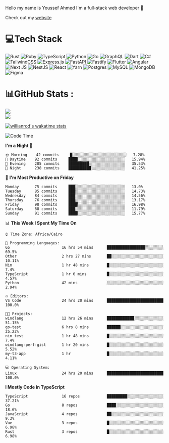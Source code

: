 Hello my name is Youssef Ahmed I'm a full-stack web developer 👋

Check out my [website](https://youssefahmed.vercel.app)
 
# 💻Tech Stack

![Rust](https://img.shields.io/badge/rust-%23000000.svg?style=for-the-badge&logo=rust&logoColor=white) ![Ruby](https://img.shields.io/badge/ruby-%23CC342D.svg?style=for-the-badge&logo=ruby&logoColor=white) ![TypeScript](https://img.shields.io/badge/typescript-%23007ACC.svg?style=for-the-badge&logo=typescript&logoColor=white) ![Python](https://img.shields.io/badge/python-3670A0?style=for-the-badge&logo=python&logoColor=ffdd54) ![Go](https://img.shields.io/badge/go-%2300ADD8.svg?style=for-the-badge&logo=go&logoColor=white) ![GraphQL](https://img.shields.io/badge/-GraphQL-E10098?style=for-the-badge&logo=graphql&logoColor=white) ![Dart](https://img.shields.io/badge/dart-%230175C2.svg?style=for-the-badge&logo=dart&logoColor=white) ![C#](https://img.shields.io/badge/c%23-%23239120.svg?style=for-the-badge&logo=c-sharp&logoColor=white) ![TailwindCSS](https://img.shields.io/badge/tailwindcss-%2338B2AC.svg?style=for-the-badge&logo=tailwind-css&logoColor=white) ![Express.js](https://img.shields.io/badge/express.js-%23404d59.svg?style=for-the-badge&logo=express&logoColor=%2361DAFB) ![FastAPI](https://img.shields.io/badge/FastAPI-005571?style=for-the-badge&logo=fastapi) ![Fastify](https://img.shields.io/badge/fastify-%23000000.svg?style=for-the-badge&logo=fastify&logoColor=white) ![Flutter](https://img.shields.io/badge/Flutter-%2302569B.svg?style=for-the-badge&logo=Flutter&logoColor=white) ![Angular](https://img.shields.io/badge/angular-%23DD0031.svg?style=for-the-badge&logo=angular&logoColor=white) ![Next JS](https://img.shields.io/badge/Next-black?style=for-the-badge&logo=next.js&logoColor=white) ![NestJS](https://img.shields.io/badge/nestjs-%23E0234E.svg?style=for-the-badge&logo=nestjs&logoColor=white) ![React](https://img.shields.io/badge/react-%2320232a.svg?style=for-the-badge&logo=react&logoColor=%2361DAFB) ![Yarn](https://img.shields.io/badge/yarn-%232C8EBB.svg?style=for-the-badge&logo=yarn&logoColor=white) ![Postgres](https://img.shields.io/badge/postgres-%23316192.svg?style=for-the-badge&logo=postgresql&logoColor=white) ![MySQL](https://img.shields.io/badge/mysql-%2300f.svg?style=for-the-badge&logo=mysql&logoColor=white) ![MongoDB](https://img.shields.io/badge/MongoDB-%234ea94b.svg?style=for-the-badge&logo=mongodb&logoColor=white)     ![Figma](https://img.shields.io/badge/figma-%23F24E1E.svg?style=for-the-badge&logo=figma&logoColor=white)

# 📊GitHub Stats :

![](https://github-readme-stats.vercel.app/api?username=joetifa2003&theme=tokyonight&hide_border=false&include_all_commits=false&count_private=false)<br/>
![](https://github-readme-streak-stats.herokuapp.com/?user=joetifa2003&theme=tokyonight&hide_border=false)<br/>

[![willianrod's wakatime stats](https://github-readme-stats.vercel.app/api/wakatime?username=joetifa2003&layout=compact)](https://github.com/anuraghazra/github-readme-stats)
<!--START_SECTION:waka-->
![Code Time](http://img.shields.io/badge/Code%20Time-823%20hrs%202%20mins-blue)

**I'm a Night 🦉** 

```text
🌞 Morning    42 commits     █░░░░░░░░░░░░░░░░░░░░░░░░   7.28% 
🌆 Daytime    92 commits     ████░░░░░░░░░░░░░░░░░░░░░   15.94% 
🌃 Evening    205 commits    █████████░░░░░░░░░░░░░░░░   35.53% 
🌙 Night      238 commits    ██████████░░░░░░░░░░░░░░░   41.25%

```
📅 **I'm Most Productive on Friday** 

```text
Monday       75 commits     ███░░░░░░░░░░░░░░░░░░░░░░   13.0% 
Tuesday      85 commits     ███░░░░░░░░░░░░░░░░░░░░░░   14.73% 
Wednesday    84 commits     ███░░░░░░░░░░░░░░░░░░░░░░   14.56% 
Thursday     76 commits     ███░░░░░░░░░░░░░░░░░░░░░░   13.17% 
Friday       98 commits     ████░░░░░░░░░░░░░░░░░░░░░   16.98% 
Saturday     68 commits     ███░░░░░░░░░░░░░░░░░░░░░░   11.79% 
Sunday       91 commits     ████░░░░░░░░░░░░░░░░░░░░░   15.77%

```


📊 **This Week I Spent My Time On** 

```text
⌚︎ Time Zone: Africa/Cairo

💬 Programming Languages: 
Go                       16 hrs 54 mins      █████████████████░░░░░░░░   69.5% 
Other                    2 hrs 27 mins       ██░░░░░░░░░░░░░░░░░░░░░░░   10.11% 
Nim                      1 hr 48 mins        █░░░░░░░░░░░░░░░░░░░░░░░░   7.4% 
TypeScript               1 hr 6 mins         █░░░░░░░░░░░░░░░░░░░░░░░░   4.57% 
Python                   42 mins             ░░░░░░░░░░░░░░░░░░░░░░░░░   2.94%

🔥 Editors: 
VS Code                  24 hrs 20 mins      █████████████████████████   100.0%

🐱‍💻 Projects: 
windlang                 12 hrs 26 mins      ████████████░░░░░░░░░░░░░   51.15% 
go-test                  6 hrs 8 mins        ██████░░░░░░░░░░░░░░░░░░░   25.22% 
nim_test                 1 hr 48 mins        █░░░░░░░░░░░░░░░░░░░░░░░░   7.4% 
windlang-perf-gist       1 hr 20 mins        █░░░░░░░░░░░░░░░░░░░░░░░░   5.52% 
my-t3-app                1 hr                █░░░░░░░░░░░░░░░░░░░░░░░░   4.11%

💻 Operating System: 
Linux                    24 hrs 20 mins      █████████████████████████   100.0%

```

**I Mostly Code in TypeScript** 

```text
TypeScript               16 repos            █████████░░░░░░░░░░░░░░░░   37.21% 
Go                       8 repos             ████░░░░░░░░░░░░░░░░░░░░░   18.6% 
JavaScript               4 repos             ██░░░░░░░░░░░░░░░░░░░░░░░   9.3% 
Vue                      3 repos             █░░░░░░░░░░░░░░░░░░░░░░░░   6.98% 
Rust                     3 repos             █░░░░░░░░░░░░░░░░░░░░░░░░   6.98%

```



<!--END_SECTION:waka-->
